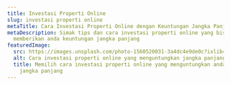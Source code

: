 ```yaml
---
title: Investasi Properti Online
slug: investasi properti online
metaTitle: Cara Investasi Properti Online dengan Keuntungan Jangka Panjang
metaDescription: Simak tips dan cara investasi properti online yang bisa
  memberikan anda keuntungan jangka panjang
featuredImage:
  src: https://images.unsplash.com/photo-1560520031-3a4dc4e9de0c?ixlib=rb-1.2.1&ixid=MnwxMjA3fDB8MHxwaG90by1wYWdlfHx8fGVufDB8fHx8&auto=format&fit=crop&w=1073&q=80
  alt: Cara investasi properti online yang menguntungkan jangka panjang
  title: Memilih cara investasi properti online yang menguntungkan anda dalam
    jangka panjang
---
```

